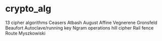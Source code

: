# crypto_alg
13 cipher algorithms 
Ceasers 
Atbash
August
Affine
Vegnerene
Gronsfeld
Beaufort
Autoclave/running key
Ngram operations
hill cipher
Rail fence
Route
Myszkowiski
